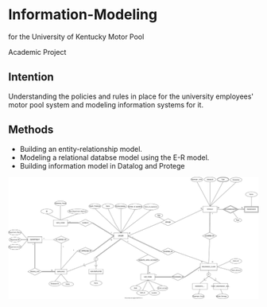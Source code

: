 # Information-Modeling
 for the University of Kentucky Motor Pool
 
Academic Project

## Intention
Understanding the policies and rules in place for the university employees' motor pool system and modeling information systems for it.

## Methods
- Building an entity-relationship model.
- Modeling a relational databse model using the E-R model.
- Building information model in Datalog and Protege

![E-R Model](https://github.com/harshbaberwal21/Information-Modeling/blob/main/group12-ph2-eer.svg)
